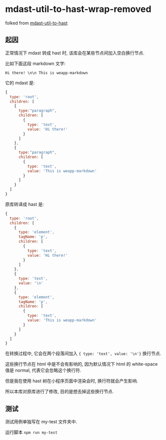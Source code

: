# mdast-util-to-hast-wrap-removed

folked from [mdast-util-to-hast](https://github.com/syntax-tree/mdast-util-to-hast)

## 起因

正常情况下 mdast 转成 hast 时, 该库会在某些节点间加入空白换行节点.

比如下面这段 markdown 文字:

`Hi there! \n\n This is weapp-markdown`

它的 mdast 是:

```js
{
  type: 'root',
  children: [
    {
      type:"paragraph",
      children: [
        {
          type: 'text',
          value: 'Hi there!'
        }
      ]
    },
    {
      type:"paragraph",
      children: [
        {
          type: 'text',
          value: 'This is weapp-markdown'
        }
      ]
    }
  ]
}
```

原库转译成 hast 是:

```js
{
  type: 'root',
  children: [
    {
      type: 'element',
      tagName: 'p',
      children: [
        {
          type: 'text',
          value: 'Hi there!'
        }
      ]
    },
    {
      type: 'text',
      value: '\n'
    },
    {
      type: 'element',
      tagName: 'p',
      children: [
        {
          type: 'text',
          value: 'This is weapp-markdown'
        }
      ]
    }
  ]
}
```

在转换过程中, 它会在两个段落间加入 `{ type: 'text', value: '\n'}` 换行节点.

这些换行节点在 html 中是不会有影响的, 因为默认情况下 html 的 white-space 值是 normal, 代表它会忽略这个换行符.

但是我在使用 hast 树在小程序页面中渲染会时, 换行符就会产生影响.

所以本库对原库进行了修改, 目的是想去掉这些换行节点.

## 测试

测试用例单独写在 my-test 文件夹中.

运行脚本 `npm run my-test`

